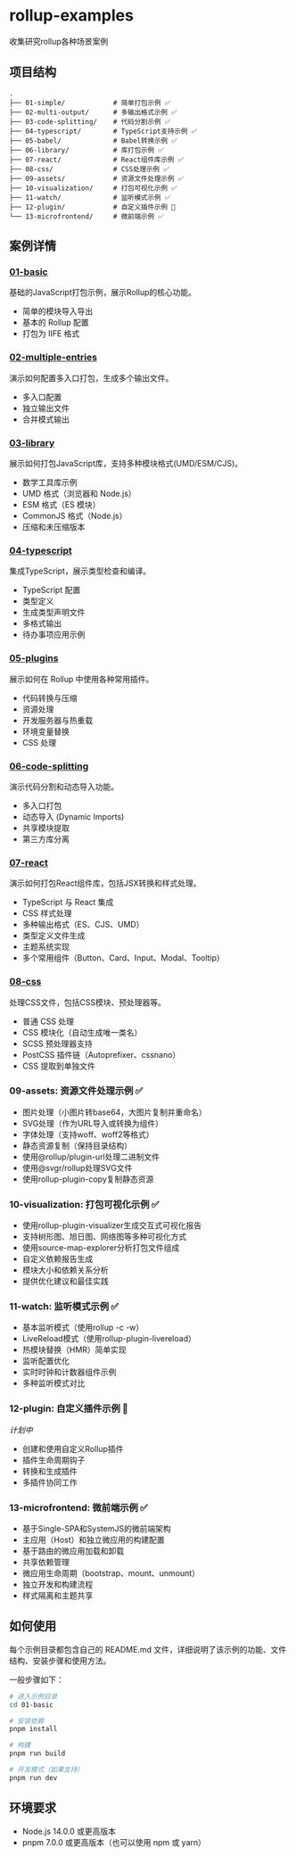 # rollup-examples

收集研究rollup各种场景案例

## 项目结构

```
.
├── 01-simple/            # 简单打包示例 ✅
├── 02-multi-output/      # 多输出格式示例 ✅
├── 03-code-splitting/    # 代码分割示例 ✅
├── 04-typescript/        # TypeScript支持示例 ✅
├── 05-babel/             # Babel转换示例 ✅
├── 06-library/           # 库打包示例 ✅
├── 07-react/             # React组件库示例 ✅
├── 08-css/               # CSS处理示例 ✅
├── 09-assets/            # 资源文件处理示例 ✅
├── 10-visualization/     # 打包可视化示例 ✅
├── 11-watch/             # 监听模式示例 ✅
├── 12-plugin/            # 自定义插件示例 🔄
└── 13-microfrontend/     # 微前端示例 ✅
```

## 案例详情

### [01-basic](./01-basic)
基础的JavaScript打包示例，展示Rollup的核心功能。
- 简单的模块导入导出
- 基本的 Rollup 配置
- 打包为 IIFE 格式

### [02-multiple-entries](./02-multiple-entries)
演示如何配置多入口打包，生成多个输出文件。
- 多入口配置
- 独立输出文件
- 合并模式输出

### [03-library](./03-library)
展示如何打包JavaScript库，支持多种模块格式(UMD/ESM/CJS)。
- 数学工具库示例
- UMD 格式（浏览器和 Node.js）
- ESM 格式（ES 模块）
- CommonJS 格式（Node.js）
- 压缩和未压缩版本

### [04-typescript](./04-typescript)
集成TypeScript，展示类型检查和编译。
- TypeScript 配置
- 类型定义
- 生成类型声明文件
- 多格式输出
- 待办事项应用示例

### [05-plugins](./05-plugins)
展示如何在 Rollup 中使用各种常用插件。
- 代码转换与压缩
- 资源处理
- 开发服务器与热重载
- 环境变量替换
- CSS 处理

### [06-code-splitting](./06-code-splitting)
演示代码分割和动态导入功能。
- 多入口打包
- 动态导入 (Dynamic Imports)
- 共享模块提取
- 第三方库分离

### [07-react](./07-react)
演示如何打包React组件库，包括JSX转换和样式处理。
- TypeScript 与 React 集成
- CSS 样式处理
- 多种输出格式（ES、CJS、UMD）
- 类型定义文件生成
- 主题系统实现
- 多个常用组件（Button、Card、Input、Modal、Tooltip）

### [08-css](./08-css)
处理CSS文件，包括CSS模块、预处理器等。
- 普通 CSS 处理
- CSS 模块化（自动生成唯一类名）
- SCSS 预处理器支持
- PostCSS 插件链（Autoprefixer、cssnano）
- CSS 提取到单独文件

### 09-assets: 资源文件处理示例 ✅

- 图片处理（小图片转base64，大图片复制并重命名）
- SVG处理（作为URL导入或转换为组件）
- 字体处理（支持woff、woff2等格式）
- 静态资源复制（保持目录结构）
- 使用@rollup/plugin-url处理二进制文件
- 使用@svgr/rollup处理SVG文件
- 使用rollup-plugin-copy复制静态资源

### 10-visualization: 打包可视化示例 ✅

- 使用rollup-plugin-visualizer生成交互式可视化报告
- 支持树形图、旭日图、网络图等多种可视化方式
- 使用source-map-explorer分析打包文件组成
- 自定义依赖报告生成
- 模块大小和依赖关系分析
- 提供优化建议和最佳实践

### 11-watch: 监听模式示例 ✅

- 基本监听模式（使用rollup -c -w）
- LiveReload模式（使用rollup-plugin-livereload）
- 热模块替换（HMR）简单实现
- 监听配置优化
- 实时时钟和计数器组件示例
- 多种监听模式对比

### 12-plugin: 自定义插件示例 🔄

*计划中*

- 创建和使用自定义Rollup插件
- 插件生命周期钩子
- 转换和生成插件
- 多插件协同工作

### 13-microfrontend: 微前端示例 ✅

- 基于Single-SPA和SystemJS的微前端架构
- 主应用（Host）和独立微应用的构建配置
- 基于路由的微应用加载和卸载
- 共享依赖管理
- 微应用生命周期（bootstrap、mount、unmount）
- 独立开发和构建流程
- 样式隔离和主题共享

## 如何使用

每个示例目录都包含自己的 README.md 文件，详细说明了该示例的功能、文件结构、安装步骤和使用方法。

一般步骤如下：

```bash
# 进入示例目录
cd 01-basic

# 安装依赖
pnpm install

# 构建
pnpm run build

# 开发模式（如果支持）
pnpm run dev
```

## 环境要求

- Node.js 14.0.0 或更高版本
- pnpm 7.0.0 或更高版本（也可以使用 npm 或 yarn）
